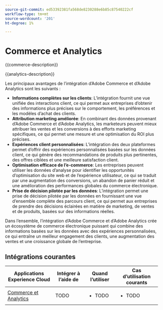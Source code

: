 ```yaml
---
source-git-commit: ed53392381fa568de8230288e6b85c87540222cf
workflow-type: tm+mt
source-wordcount: '201'
ht-degree: 1%

---
```



# Commerce et Analytics

{{commerce-description}}

{{analytics-description}}

Les principaux avantages de l’intégration d’Adobe Commerce et d’Adobe Analytics sont les suivants :

+ **Informations complètes sur les clients**: L’intégration fournit une vue unifiée des interactions client, ce qui permet aux entreprises d’obtenir des informations plus précises sur le comportement, les préférences et les modèles d’achat des clients.
+ **Attribution marketing améliorée**: En combinant des données provenant d’Adobe Commerce et d’Adobe Analytics, les marketeurs peuvent mieux attribuer les ventes et les conversions à des efforts marketing spécifiques, ce qui permet une mesure et une optimisation du ROI plus précises.
+ **Expériences client personnalisées**: L’intégration des deux plateformes permet d’offrir des expériences personnalisées basées sur les données client, ce qui génère des recommandations de produits plus pertinentes, des offres ciblées et une meilleure satisfaction client.
+ **Optimisation efficace de l’e-commerce**: Les entreprises peuvent utiliser les données d’analyse pour identifier les opportunités d’optimisation du site web et de l’expérience utilisateur, ce qui se traduit par une augmentation des conversions, un abandon de panier réduit et une amélioration des performances globales du commerce électronique.
+ **Prise de décision pilotée par les données**: L’intégration permet une prise de décision pilotée par les données en fournissant une vue d’ensemble complète des parcours client, ce qui permet aux entreprises de prendre des décisions éclairées en matière de marketing, de ventes et de produits, basées sur des informations réelles.

Dans l’ensemble, l’intégration d’Adobe Commerce et d’Adobe Analytics crée un écosystème de commerce électronique puissant qui combine des informations basées sur les données avec des expériences personnalisées, ce qui entraîne un meilleur engagement des clients, une augmentation des ventes et une croissance globale de l’entreprise.

## Intégrations courantes

<table>
    <thead>
        <tr>
            <th>Applications Experience Cloud</th>
            <th>Intégrer à l’aide de</th>
            <th>Quand l’utiliser</th>
            <th>Cas d’utilisation courants</th>
        </tr>
    </thead>
    <tbody>
        <tr>
            <td>
                <a href="../../integrations/tutorials/analytics-commerce/analytics-commerce.md" target="_blank" rel="noreferrer">Commerce et Analytics</a>
            </td>
            <td>TODO</td>
            <td>
                <ul>
                    <li>TODO</li>
                </ul>
            </td>
            <td>
                <ul>
                    <li>TODO</li>
                </ul>
            </td>
        </tr>        
    </tbody>
</table>

